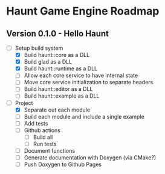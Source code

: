 # Haunt Game Engine Roadmap

## Version 0.1.0 - Hello Haunt

- [ ] Setup build system
  - [x] Build haunt::core as a DLL
  - [x] Build glad as a DLL
  - [x] Build haunt::runtime as a DLL
  - [ ] Allow each core service to have internal state
  - [ ] Move core service initialization to separate headers
  - [ ] Build haunt::editor as a DLL
  - [ ] Build haunt::example as a DLL
- [ ] Project
  - [x] Separate out each module
  - [ ] Build each module and include a single example
  - [ ] Add tests
  - [ ] Github actions
    - [ ] Build all
    - [ ] Run tests
  - [ ] Document functions
  - [ ] Generate documentation with Doxygen (via CMake?)
  - [ ] Push Doxygen to Github Pages
